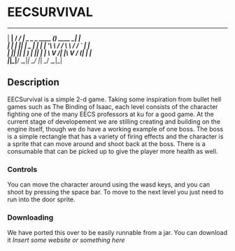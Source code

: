 
# EECSURVIVAL


  _____ _____ ____ ____                   _            _  
 | ____| ____/ ___/ ___| _   _ _ ____   _(_)_   ____ _| |  
 |  _| |  _|| |   \___ \| | | | '__\ \ / / \ \ / / _` | |  
 | |___| |__| |___ ___) | |_| | |   \ V /| |\ V / (_| | |  
 |_____|_____\____|____/ \__,_|_|    \_/ |_| \_/ \__,_|_|  
                                                         



## Description
EECSurvival is a simple 2-d game. Taking some inspiration from bullet hell games such as The Binding of Isaac, each level consists of the character fighting one of the many EECS professors at ku for a good game. At the current stage of developement we are stilling creating and building on the engine itself, though we do have a working example of one boss. The boss is a simple rectangle that has a variety of firing effects and the character is a sprite that can move around and shoot back at the boss. There is a consumable that can be picked up to give the player more health as well.

### Controls
You can move the character around using the wasd keys, and you can shoot by pressing the space bar. To move to the next level you just need to run into the door sprite. 

### Downloading
We have ported this over to be easily runnable from a jar. You can download it *Insert some website or something here*
